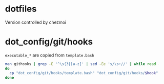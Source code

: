 # dotfiles

Version controlled by chezmoi

# dot_config/git/hooks

`executable_*` are copied from `template.bash`

``` bash
man githooks | grep -E '^\s{3}[a-z]' | sed -Ee 's/\s+//' | while read -r hook
do
  cp "dot_config/git/hooks/template.bash" "dot_config/git/hooks/$hook"
done
```

